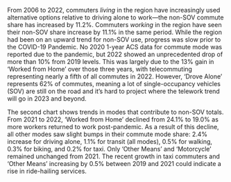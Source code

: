 From 2006 to 2022, commuters _living_ in the region have increasingly used alternative options relative to driving alone to work—the non-SOV commute share has increased by 11.2%. Commuters _working_ in the region have seen their non-SOV share increase by 11.1% in the same period. While the region had been on an upward trend for non-SOV use, progress was slow prior to the COVID-19 Pandemic. No 2020 1-year ACS data for commute mode was reported due to the pandemic, but 2022 showed an unprecedented drop of more than 10% from 2019 levels. This was largely due to the 13% gain in ‘Worked from Home’ over those three years, with telecommuting representing nearly a fifth of all commutes in 2022. However, ‘Drove Alone’ represents 62% of commutes, meaning a lot of single-occupancy vehicles (SOV) are still on the road and it’s hard to project where the telework trend will go in 2023 and beyond.

The second chart shows trends in modes that contribute to non-SOV totals. From 2021 to 2022, ‘Worked from Home’ declined from 24.1% to 19.0% as more workers returned to work post-pandemic. As a result of this decline, all other modes saw slight bumps in their commute mode share: 2.4% increase for driving alone, 1.1% for transit (all modes), 0.5% for walking, 0.3% for biking, and 0.2% for taxi. Only ‘Other Means’ and ‘Motorcycle’ remained unchanged from 2021. The recent growth in taxi commuters and ‘Other Means’ increasing by 0.5% between 2019 and 2021 could indicate a rise in ride-hailing services.
